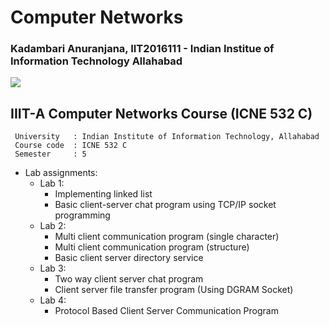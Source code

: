 # Computer Networks
### Kadambari Anuranjana, IIT2016111 - Indian Institue of Information Technology Allahabad

![](https://img.shields.io/badge/language-C-brightgreen.svg)
 
## IIIT-A Computer Networks Course (ICNE 532 C)

```
 University   : Indian Institute of Information Technology, Allahabad
 Course code  :	ICNE 532 C
 Semester     :	5
```

* Lab assignments:
  + Lab 1:
    + Implementing linked list
    + Basic client-server chat program using TCP/IP socket programming
  + Lab 2:
    + Multi client communication program (single character)
    + Multi client communication program (structure)
    + Basic client server directory service
  + Lab 3:
    + Two way client server chat program
    + Client server file transfer program (Using DGRAM Socket)
  + Lab 4:
    + Protocol Based Client Server Communication Program
